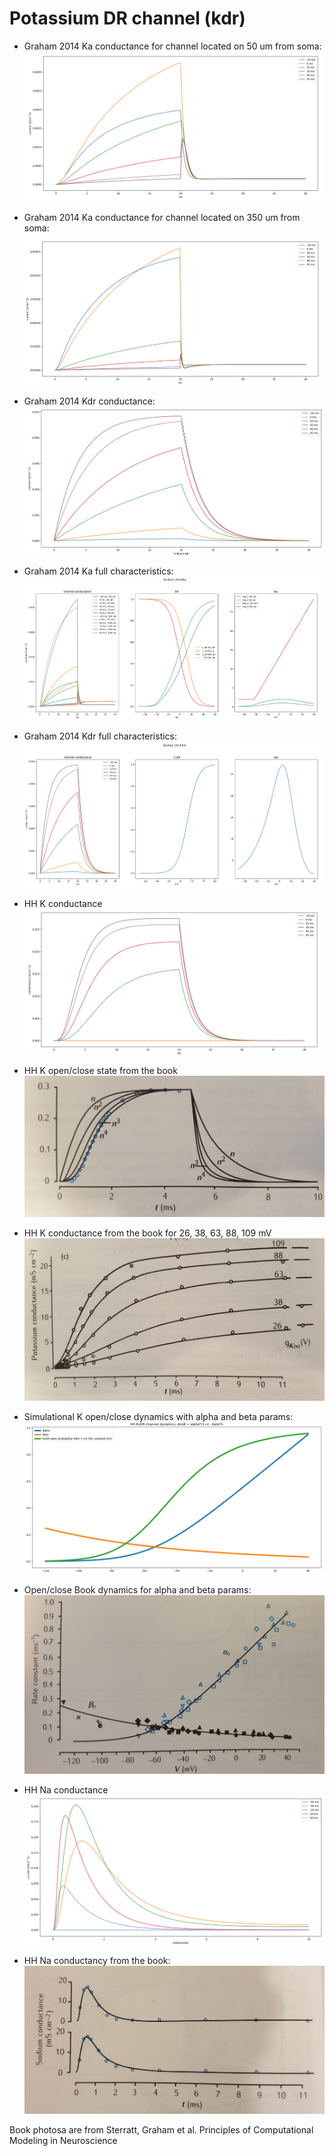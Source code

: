 # Potassium DR channel (kdr)

* Graham 2014 Ka conductance for channel located on 50 um from soma:
![Graham 2014 Ka 50um](img/simulation/graham_ka_conductance_50um.png)

* Graham 2014 Ka conductance for channel located on 350 um from soma:
![Graham 2014 Ka 350um](img/simulation/graham_ka_conductance_350um.png)

* Graham 2014 Kdr conductance:
![Graham 2014 Kdr](img/simulation/graham_kdr_conductance.png)

* Graham 2014 Ka full characteristics:
![Graham 2014 Ka characteristics](img/simulation/graham_ka_characteristics.png)

* Graham 2014 Kdr full characteristics:
![Graham 2014 Kdr characteristics](img/simulation/graham_kdr_characteristics.png)

* HH K conductance
![HH K](img/simulation/hh_k_conductance.png)

* HH K open/close state from the book
![HH K open/close](img/book/kdrl_open.jpg)

* HH K conductance from the book for 26, 38, 63, 88, 109 mV
![HH K conductancy](img/book/kdr_conductancy.jpg)

* Simulational K open/close dynamics with alpha and beta params:
![SimulationalK open/close](img/simulation/kdr_open_close_sim.png)

* Open/close Book dynamics for alpha and beta params:
![HH K open/close](img/book/open_close_alpha_beta.jpg)

* HH Na conductance
![HH Na conductance](img/simulation/hh_na_conductance.png)

* HH Na conductancy from the book:
![Simulational Na conductancy](img/book/na_condictancy.jpg)

Book photosa are from Sterratt, Graham et al. Principles of Computational Modeling in Neuroscience

